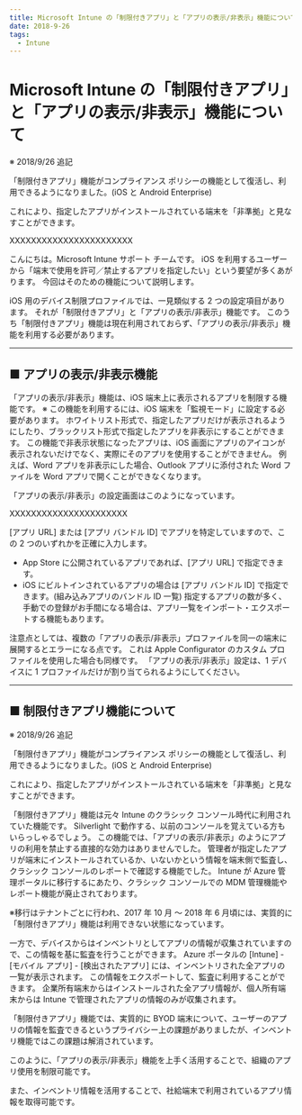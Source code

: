 ```yaml
---
title: Microsoft Intune の「制限付きアプリ」と「アプリの表示/非表示」機能について
date: 2018-9-26
tags:
  - Intune
---
```


# Microsoft Intune の「制限付きアプリ」と「アプリの表示/非表示」機能について

※ 2018/9/26 追記

「制限付きアプリ」機能がコンプライアンス ポリシーの機能として復活し、利用できるようになりました。(iOS と Android Enterprise)

これにより、指定したアプリがインストールされている端末を「非準拠」と見なすことができます。

XXXXXXXXXXXXXXXXXXXXXXX

こんにちは。Microsoft Intune サポート チームです。
iOS を利用するユーザーから「端末で使用を許可／禁止するアプリを指定したい」という要望が多くあがります。
今回はそのための機能について説明します。

iOS 用のデバイス制限プロファイルでは、一見類似する 2 つの設定項目があります。
それが「制限付きアプリ」と「アプリの表示/非表示」機能です。
このうち「制限付きアプリ」機能は現在利用されておらず、「アプリの表示/非表示」機能を利用する必要があります。

-------------------------------
■ アプリの表示/非表示機能
-------------------------------
「アプリの表示/非表示」機能は、iOS 端末上に表示されるアプリを制限する機能です。
※ この機能を利用するには、iOS 端末を「監視モード」に設定する必要があります。
ホワイトリスト形式で、指定したアプリだけが表示されるようにしたり、ブラックリスト形式で指定したアプリを非表示にすることができます。
この機能で非表示状態になったアプリは、iOS 画面にアプリのアイコンが表示されないだけでなく、実際にそのアプリを使用することができません。
例えば、Word アプリを非表示にした場合、Outlook アプリに添付された Word ファイルを Word アプリで開くことができなくなります。

「アプリの表示/非表示」の設定画面はこのようになっています。

XXXXXXXXXXXXXXXXXXXXXX

[アプリ URL] または [アプリ バンドル ID] でアプリを特定していますので、この 2 つのいずれかを正確に入力します。
- App Store に公開されているアプリであれば、[アプリ URL] で指定できます。
- iOS にビルトインされているアプリの場合は [アプリ バンドル ID] で指定できます。(組み込みアプリのバンドル ID 一覧)
指定するアプリの数が多く、手動での登録がお手間になる場合は、アプリ一覧をインポート・エクスポートする機能もあります。

注意点としては、複数の「アプリの表示/非表示」プロファイルを同一の端末に展開するとエラーになる点です。
これは Apple Configurator のカスタム プロファイルを使用した場合も同様です。
「アプリの表示/非表示」設定は、1 デバイスに 1 プロファイルだけが割り当てられるようにしてください。


-------------------------------------
■ 制限付きアプリ機能について
-------------------------------------

※ 2018/9/26 追記

「制限付きアプリ」機能がコンプライアンス ポリシーの機能として復活し、利用できるようになりました。(iOS と Android Enterprise)

これにより、指定したアプリがインストールされている端末を「非準拠」と見なすことができます。

「制限付きアプリ」機能は元々 Intune のクラシック コンソール時代に利用されていた機能です。
Silverlight で動作する、以前のコンソールを覚えている方もいらっしゃるでしょう。
この機能では、「アプリの表示/非表示」のようにアプリの利用を禁止する直接的な効力はありませんでした。
管理者が指定したアプリが端末にインストールされているか、いないかという情報を端末側で監査し、クラシック コンソールのレポートで確認する機能でした。
Intune が Azure 管理ポータルに移行するにあたり、クラシック コンソールでの MDM 管理機能やレポート機能が廃止されております。

※移行はテナントごとに行われ、2017 年 10 月 ～ 2018 年 6 月頃には、実質的に「制限付きアプリ」機能は利用できない状態になっています。

一方で、デバイスからはインベントリとしてアプリの情報が収集されていますので、この情報を基に監査を行うことができます。
Azure ポータルの [Intune] - [モバイル アプリ] - [検出されたアプリ] には、インベントリされた全アプリの一覧が表示されます。
この情報をエクスポートして、監査に利用することができます。
企業所有端末からはインストールされた全アプリ情報が、個人所有端末からは Intune で管理されたアプリの情報のみが収集されます。

「制限付きアプリ」機能では、実質的に BYOD 端末について、ユーザーのアプリの情報を監査できるというプライバシー上の課題がありましたが、インベントリ機能ではこの課題は解消されています。

 

このように、「アプリの表示/非表示」機能を上手く活用することで、組織のアプリ使用を制限可能です。

また、インベントリ情報を活用することで、社給端末で利用されているアプリ情報を取得可能です。